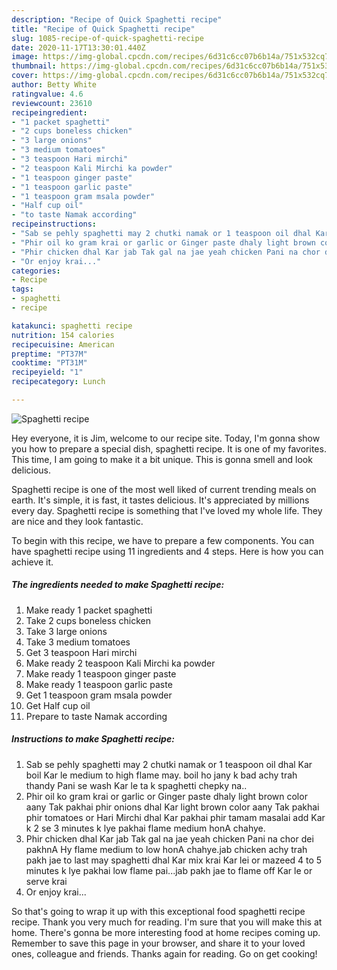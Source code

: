 ```yaml
---
description: "Recipe of Quick Spaghetti recipe"
title: "Recipe of Quick Spaghetti recipe"
slug: 1085-recipe-of-quick-spaghetti-recipe
date: 2020-11-17T13:30:01.440Z
image: https://img-global.cpcdn.com/recipes/6d31c6cc07b6b14a/751x532cq70/spaghetti-recipe-recipe-main-photo.jpg
thumbnail: https://img-global.cpcdn.com/recipes/6d31c6cc07b6b14a/751x532cq70/spaghetti-recipe-recipe-main-photo.jpg
cover: https://img-global.cpcdn.com/recipes/6d31c6cc07b6b14a/751x532cq70/spaghetti-recipe-recipe-main-photo.jpg
author: Betty White
ratingvalue: 4.6
reviewcount: 23610
recipeingredient:
- "1 packet spaghetti"
- "2 cups boneless chicken"
- "3 large onions"
- "3 medium tomatoes"
- "3 teaspoon Hari mirchi"
- "2 teaspoon Kali Mirchi ka powder"
- "1 teaspoon ginger paste"
- "1 teaspoon garlic paste"
- "1 teaspoon gram msala powder"
- "Half cup oil"
- "to taste Namak according"
recipeinstructions:
- "Sab se pehly spaghetti may 2 chutki namak or 1 teaspoon oil dhal Kar boil Kar le medium to high flame may. boil ho jany k bad achy trah thandy Pani se wash Kar le ta k spaghetti chepky na.."
- "Phir oil ko gram krai or garlic or Ginger paste dhaly light brown color aany Tak pakhai phir onions dhal Kar light brown color aany Tak pakhai phir tomatoes or Hari Mirchi dhal Kar pakhai phir tamam masalai add Kar k 2 se 3 minutes k lye pakhai flame medium honA chahye."
- "Phir chicken dhal Kar jab Tak gal na jae yeah chicken Pani na chor dei pakhnA Hy flame medium to low honA chahye.jab chicken achy trah pakh jae to last may spaghetti dhal Kar mix krai Kar lei or mazeed 4 to 5 minutes k lye pakhai low flame pai...jab pakh jae to flame off Kar le or serve krai"
- "Or enjoy krai..."
categories:
- Recipe
tags:
- spaghetti
- recipe

katakunci: spaghetti recipe 
nutrition: 154 calories
recipecuisine: American
preptime: "PT37M"
cooktime: "PT31M"
recipeyield: "1"
recipecategory: Lunch

---
```



![Spaghetti recipe](https://img-global.cpcdn.com/recipes/6d31c6cc07b6b14a/751x532cq70/spaghetti-recipe-recipe-main-photo.jpg)

Hey everyone, it is Jim, welcome to our recipe site. Today, I'm gonna show you how to prepare a special dish, spaghetti recipe. It is one of my favorites. This time, I am going to make it a bit unique. This is gonna smell and look delicious.



Spaghetti recipe is one of the most well liked of current trending meals on earth. It's simple, it is fast, it tastes delicious. It's appreciated by millions every day. Spaghetti recipe is something that I've loved my whole life. They are nice and they look fantastic.


To begin with this recipe, we have to prepare a few components. You can have spaghetti recipe using 11 ingredients and 4 steps. Here is how you can achieve it.

<!--inarticleads1-->

##### The ingredients needed to make Spaghetti recipe:

1. Make ready 1 packet spaghetti
1. Take 2 cups boneless chicken
1. Take 3 large onions
1. Take 3 medium tomatoes
1. Get 3 teaspoon Hari mirchi
1. Make ready 2 teaspoon Kali Mirchi ka powder
1. Make ready 1 teaspoon ginger paste
1. Make ready 1 teaspoon garlic paste
1. Get 1 teaspoon gram msala powder
1. Get Half cup oil
1. Prepare to taste Namak according




<!--inarticleads2-->

##### Instructions to make Spaghetti recipe:

1. Sab se pehly spaghetti may 2 chutki namak or 1 teaspoon oil dhal Kar boil Kar le medium to high flame may. boil ho jany k bad achy trah thandy Pani se wash Kar le ta k spaghetti chepky na..
1. Phir oil ko gram krai or garlic or Ginger paste dhaly light brown color aany Tak pakhai phir onions dhal Kar light brown color aany Tak pakhai phir tomatoes or Hari Mirchi dhal Kar pakhai phir tamam masalai add Kar k 2 se 3 minutes k lye pakhai flame medium honA chahye.
1. Phir chicken dhal Kar jab Tak gal na jae yeah chicken Pani na chor dei pakhnA Hy flame medium to low honA chahye.jab chicken achy trah pakh jae to last may spaghetti dhal Kar mix krai Kar lei or mazeed 4 to 5 minutes k lye pakhai low flame pai...jab pakh jae to flame off Kar le or serve krai
1. Or enjoy krai...




So that's going to wrap it up with this exceptional food spaghetti recipe recipe. Thank you very much for reading. I'm sure that you will make this at home. There's gonna be more interesting food at home recipes coming up. Remember to save this page in your browser, and share it to your loved ones, colleague and friends. Thanks again for reading. Go on get cooking!

